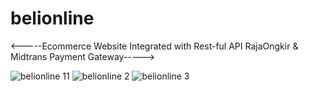 # belionline
<-----Ecommerce Website Integrated with Rest-ful API RajaOngkir & Midtrans Payment Gateway----->

![belionline 11](https://user-images.githubusercontent.com/79618314/113423194-37aa1d00-93f8-11eb-972c-f66b0b479c6b.png)
![belionline 2](https://user-images.githubusercontent.com/79618314/113013939-5add8e00-91a6-11eb-91d0-d60d87d5b6bd.png)
![belionline 3](https://user-images.githubusercontent.com/79618314/113013945-5ca75180-91a6-11eb-836e-5be46343923b.png)
